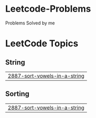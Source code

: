 # Leetcode-Problems
Problems Solved by me

<!---LeetCode Topics Start-->
# LeetCode Topics
## String
|  |
| ------- |
| [2887-sort-vowels-in-a-string](https://github.com/sabarieesh/Leetcode-Problems/tree/master/2887-sort-vowels-in-a-string) |
## Sorting
|  |
| ------- |
| [2887-sort-vowels-in-a-string](https://github.com/sabarieesh/Leetcode-Problems/tree/master/2887-sort-vowels-in-a-string) |
<!---LeetCode Topics End-->